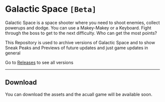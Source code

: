 # Galactic Space `[Beta]`
Galactic Space is a space shooter where you need to shoot enemies, collect powerups and dodge. You can use a Makey-Makey or a Keyboard. Fight through the boss to get to the next difficulty. Who can get the most points?

This Repository is used to archive versions of Galactic Space and to show Sneak Peaks and Previews of future updates and just game updates in general

Go to [Releases](https://github.com/Gh053d413x/Galactic_Space/releases/) to see all versions 

---
## Download
You can download the assets and the acuall game will be available soon.

